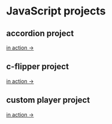 # JavaScript projects

## accordion project

[in action →](https://viktishchenko.github.io/js-projects/accordion/)

## c-flipper project

[in action →](https://viktishchenko.github.io/js-projects/c-flipper/)

## custom player project

[in action →](https://viktishchenko.github.io/js-projects/player/)

